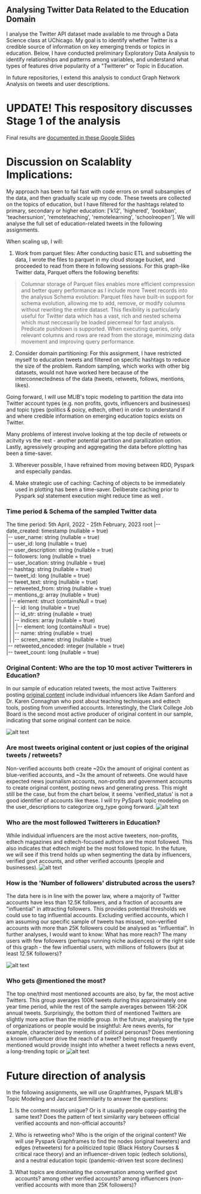 ## Analysing Twitter Data Related to the Education Domain #### 
I analyse the Twitter API dataset made available to me through a Data Science class at UChicago. My goal is to identify whether Twitter is a credible source of information on key emerging trends or topics in education. Below, I have conducted preliminary Exploratory Data Analysis to 
identify relationships and patterns among variables, and understand what types of features drive popularity of a "Twitterer" or Topic in Education. 

In future repositories, I extend this analysis to conduct Graph Network Analysis on tweets and user descriptions.

# UPDATE! This respository discusses Stage 1 of the analysis 
Final results are <a href="https://docs.google.com/presentation/d/1ndK7mfd4J4IDGlGF304IG1O9RUZf2ADk/edit?usp=sharing&ouid=105860058275521700562&rtpof=true&sd=true">documented in these Google Slides</a>

 
# Discussion on Scalablity Implications: 
My approach has been to fail fast with code errors on small subsamples of the data, and then gradually scale up my code. 
These tweets are collected on the topics of education, but I have filtered for the hashtags related to primary, secondary or higher education: ['k12', 'highered', 'bookban', 'teachersunion', 'remoteteaching', 'remotelearning', 'schoolreopen']. 
We will analyse the full set of education-related tweets in the following assignments. 

When scaling up, I will: 
1. Work from parquet files: After conducting basic ETL and subsetting the data, I wrote the files to parquet in my cloud storage bucket, and proceeded to read from there in following sessions. For this graph-like Twitter data, Parquet offers the following benefits: 
> Columnar storage of Parquet files enables more efficient compression and better query performance as I include more Tweet records into the analysus
> Schema evolution: Parquet files have built-in support for schema evolution, allowing me to add, remove, or modify columns without rewriting the entire dataset. This flexibility is particularly useful for Twitter data which has a vast, rich and nested schema which must neccesarily be loaded piecemeal for fast analysis. 
> Predicate pushdown is supported. When executing queries, only relevant columns and rows are read from the storage, minimizing data movement and improving query performance.

2. Consider domain partitioning: 
For this assignment, I have restricted myself to education tweets and filtered on specific hashtags to reduce the size of the problem. Random sampling, which works with other big datasets, would not have worked here because of the interconnectedness of the data (tweets, retweets, follows, mentions, likes). 

Going forward, I will use MLIB's topic modeling to partition the data into Twitter account types (e.g. non profits, govts, influencers and businesses) and topic types (politics & poicy, edtech, other) in order to understand if and where credible information on emerging education topics exists on Twitter. 

Many problems of interest involve looking at the top decile of retweets or acitvity vs the rest - another potential partition and parallization option. Lastly, agressively grouping and aggregating the data before plotting has been a time-saver.

3. Wherever possible, I have refrained from moving between RDD, Pyspark and especially pandas.

4. Make strategic use of caching: Caching of objects to be immediately used in plotting has been a time-saver. Deliberate caching prior to Pyspark sql statement execution might reduce time as well .

### Time period & Schema of the sampled Twitter data
The time period: 5th April, 2022 - 25th February, 2023
root
 |-- date_created: timestamp (nullable = true) <br>
 |-- user_name: string (nullable = true) <br>
 |-- user_id: long (nullable = true) <br>
 |-- user_description: string (nullable = true) <br>
 |-- followers: long (nullable = true)  <br>
 |-- user_location: string (nullable = true) <br>
 |-- hashtag: string (nullable = true) <br>
 |-- tweet_id: long (nullable = true) <br>
 |-- tweet_text: string (nullable = true) <br>
 |-- retweeted_from: string (nullable = true) <br>
 |-- mentions_g: array (nullable = true) <br>
 |    |-- element: struct (containsNull = true) <br>
 |    |    |-- id: long (nullable = true) <br>
 |    |    |-- id_str: string (nullable = true) <br>
 |    |    |-- indices: array (nullable = true) <br>
 |    |    |    |-- element: long (containsNull = true) <br>
 |    |    |-- name: string (nullable = true) <br>
 |    |    |-- screen_name: string (nullable = true) <br>
 |-- retweeted_encoded: integer (nullable = true) <br>
 |-- tweet_count: long (nullable = true) <br>
 
### Original Content: Who are the top 10 most activer Twitterers in Education?
In our sample of education related tweets, the most active Twitterers posting <ins>original content</ins> include individual infuencers like Adam Sanford and Dr. Karen Connaghan who post about teaching techniques and edtech tools, posting from unverified accounts. Interestingly, the Clark College Job Board is the second most active producer of original content in our sample, indicating that some original content can be noice. 

 ![alt text](https://github.com/macs30113-s23/a7-ishani-tagore/blob/a71cd20e7b21e456742d6870713a90682c5ad9a9/Active_Twits_HPC2.png)
 
### Are most tweets original content or just copies of the original tweets / retweets?
Non-verified accounts both create ~20x the amount of original content as blue-verified accounts, and ~3x the amount of retweets. One would have expected news journalism accounts, non-profits and government accounts to create original content, posting news and generating press. This might still be the case, but from the chart below, it seems 'verified_status' is not a good identifier of accounts like these. I will try PySpark topic modeling on the user_descriptions to categorize org_type going forward.
![alt text](https://github.com/macs30113-s23/a7-ishani-tagore/blob/947813f5ca3c102b3731d66e4f83cd2c826ed5df/ORIGINALITY_HPC5.png)


 ### Who are the most followed Twitterers in Education?
While individual influencers are the most active tweeters, non-profits, edtech magazines and edtech-focused authors are the most followed. This also indicates that edtech might be the most followed topic. In the future, we will see if this trend holds up when segmenting the data by influencers, verified govt accounts, and other verified accounts (people and businesses).
 ![alt text](https://github.com/macs30113-s23/a7-ishani-tagore/blob/a71cd20e7b21e456742d6870713a90682c5ad9a9/Followed%20Twits_HPC1.png)
 
 ### How is the 'Number of followers' distrubuted across the users?
The data here is in line with the power law, where a majority of Twitter accounts have less than 12.5K followers, and a fraction of accounts are "influential" in attracting followers. This provides potential thresholds we could use to tag influential accounts. Excluding verified accounts, which I am assuming our specific sample of tweets has missed, non-verified accounts with more than 25K followers could be analysed as "influential". In further analyses, I would want to know: What has more reach? The many users with few followers (perhaps running niche audiences) or the right side of this graph - the few influential users, with millions of followers (but at least 12.5K followers)? 
 
 ![alt text](https://github.com/macs30113-s23/a7-ishani-tagore/blob/aafaa016d63b44f71f08cd1fac40f07138319340/Power_Law_Followes_HCP4.png)
 
 ### Who gets @mentioned the most?
The top one/third most mentioned accounts are also, by far, the most active Twitters. This group averages 100K tweets during this approximately one year time period, while the rest of the sample averages between 15K-20K annual tweets. Surprisingly, the bottom third of mentioned Twitters are slightly more active than the middle group. In the futrure, analysing the type of organizations or people would be insightful: Are news events, for example, characterized by mentions of political personas? Does mentioning a known influencer drive the reach of a tweet? 
being most frequently mentioned would provide insight into whether a tweet reflects a news event, a long-trending topic or 
  ![alt text](https://github.com/macs30113-s23/a7-ishani-tagore/blob/1847d724a4330cb36f72a5ff0107df483d085086/Mentions_Tweets_HCP3.png)
 
 # Future direction of analysis
 In the following assignments, we will use Graphframes, Pyspark MLIB's Topic Modeling and Jaccard Simmilarity to answer the questions: 
 
1. Is the content mostly unique? Or is it usually people copy-pasting the same text? Does the pattern of text similarity vary between official verified accounts and non-official accounts?  

2. Who is retweeting who? Who is the origin of the original content? We will use Pyspark Graphframes to find the nodes
(original tweeters) and edges (retweeters) for a politicized topic (Black History Courses & critical race theory) and an influencer-driven topic (edtech solutions), and a neutral education topic (pandemic-driven test score declines)

3. What topics are dominating the conversation among verified govt accounts? among other verified accounts? among influencers (non-verified accounts with more than 25K followers)? 

 
 
 
 
